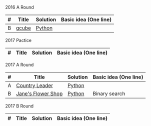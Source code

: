 2016 A Round

| # | Title | Solution | Basic idea (One line) |
|---| ----- | -------- | --------------------- |
| B | [gcube](https://code.google.com/codejam/contest/4284486/dashboard#s=p1) | [Python]() | |


2017 Pactice

| # | Title | Solution | Basic idea (One line) |
|---| ----- | -------- | --------------------- |



2017 A Round

| # | Title | Solution | Basic idea (One line) |
|---| ----- | -------- | --------------------- |
| A | [Country Leader](https://code.google.com/codejam/contest/11274486/dashboard#s=p0) | [Python]() | |
| B | [Jane's Flower Shop](https://code.google.com/codejam/contest/11274486/dashboard#s=p1) | [Python]() | Binary search |



2017 B Round

| # | Title | Solution | Basic idea (One line) |
|---| ----- | -------- | --------------------- |